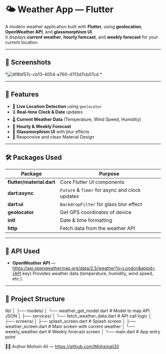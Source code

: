 # 🌤 Weather App — Flutter

A modern weather application built with **Flutter**, using **geolocation**, **OpenWeather API**, and **glassmorphism UI**.  
It displays **current weather**, **hourly forecast**, and **weekly forecast** for your current location.

---

## 📸 Screenshots
*![4f8bf57c-cb13-4054-a760-d7f3d7cb07cd](https://github.com/user-attachments/assets/2ce11c06-153b-4fde-8800-0ff23e97c77f)
*

---

## 🚀 Features
- 📍 **Live Location Detection** using `geolocator`
- ⏳ **Real-time Clock & Date** updates
- 🌡 **Current Weather Data** (Temperature, Wind Speed, Humidity)
- 📅 **Hourly & Weekly Forecast**
- 🎨 **Glassmorphism UI** with blur effects
- 📱 Responsive and clean Material Design

---

## 🛠 Packages Used
| Package                   | Purpose |
|---------------------------|-----------------------------------------------|
| **flutter/material.dart** | Core Flutter UI components |
| **dart:async**            | `Future` & `Timer` for async and clock updates |
| **dart:ui**               | `BackdropFilter` for glass blur effect |
| **geolocator**            | Get GPS coordinates of device |
| **intl**                  | Date & time formatting |
| **http**                  | Fetch data from the weather API |

---

## 🔗 API Used
- **OpenWeather API** — https://api.openweathermap.org/data/2.5/weather?q=London&appid={API key} 
  Provides weather data (temperature, humidity, wind speed, etc.).

---

## 📂 Project Structure
lib/
│
├── models/
│ └── weather_get_model.dart # Model to map API JSON
│
├── services/
│ └── fetch_weather_data.dart # API call logic
│
├── screens/
│ ├── splash_screen.dart # Splash screen
│ ├── weather_screen.dart # Main screen with current weather
│ └── weekly_weather.dart # Weekly forecast screen
│
└── main.dart # App entry point


👨‍💻 Author
Mohsin Ali — https://github.com/Mohsinali30





